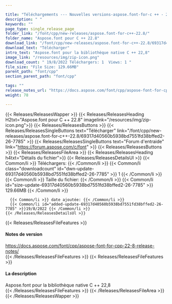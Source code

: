 ```yaml
---

title: "Téléchargements --- Nouvelles versions-aspose.font-for-c ++ - 22.8"
description: " "
keywords: ""
page_type: single_release_page
folder_link: "/font/cpp/new-releases/aspose.font-for-c++-22.8/"
folder_name: "Aspose.font pour C ++ 22.8"
download_link: "/font/cpp/new-releases/aspose.font-for-c++-22.8/69317d40560b5938bd7551fd38bffed2-26-7785"
download_text: "Télécharger"
intro_text: "Aspose.font pour la bibliothèque native C ++ 22,8"
image_link: "/resources/img/zip-icon.png"
download_count: " 19/8/2022 Téléchargers: 1  Views: 1 "
file_size: "File Size: 129.66MB"
parent_path: "font/cpp"
section_parent_path: "font/cpp"

tags: ""
release_notes_url: "https://docs.aspose.com/font/cpp/aspose-font-for-cpp-22-8-release-notes/"
weight: 78

---
```


{{< Releases/ReleasesWapper >}}
  {{< Releases/ReleasesHeading H2txt="Aspose.font pour C ++ 22.8" imagelink="/resources/img/zip-icon.png">}}
  {{< Releases/ReleasesButtons >}}
    {{< Releases/ReleasesSingleButtons text="Télécharger" link="/font/cpp/new-releases/aspose.font-for-c++-22.8/69317d40560b5938bd7551fd38bffed2-26-7785" >}}
    {{< Releases/ReleasesSingleButtons text="Forum d'entraide" link="https://forum.aspose.com/c/font" >}}
  {{< Releases/ReleasesButtons >}}
  {{< Releases/ReleasesFileArea >}}
    {{< Releases/ReleasesHeading h4txt="Détails du fichier">}}
    {{< Releases/ReleasesDetailsUl >}}
      {{< Common/li >}} Téléchargers: {{< /Common/li >}}
      {{< Common/li class="downloadcount" id="dwn-update-69317d40560b5938bd7551fd38bffed2-26-7785" >}} 1 {{< /Common/li >}}
      {{< Common/li >}} Taille du fichier: {{< /Common/li >}}
      {{< Common/li id="size-update-69317d40560b5938bd7551fd38bffed2-26-7785" >}} 129.66MB {{< /Common/li >}}

      {{< Common/li >}} date ajoutée: {{< /Common/li >}}
      {{< Common/li id="added-update-69317d40560b5938bd7551fd38bffed2-26-7785" >}}19/8/2022 {{< /Common/li >}}
    {{< /Releases/ReleasesDetailsUl >}}

  {{< Releases/ReleasesFileFeatures >}}
      <h4>Notes de version</h4><div><a href='https://docs.aspose.com/font/cpp/aspose-font-for-cpp-22-8-release-notes/'>https://docs.aspose.com/font/cpp/aspose-font-for-cpp-22-8-release-notes/</a></div>
  {{< /Releases/ReleasesFileFeatures >}}
  {{< Releases/ReleasesFileFeatures >}}
      <h4>La description</h4><div class="HTMLDescription">Aspose.font pour la bibliothèque native C ++ 22,8</div>
  {{< /Releases/ReleasesFileFeatures >}}
 {{< /Releases/ReleasesFileArea >}}
{{< /Releases/ReleasesWapper >}}


